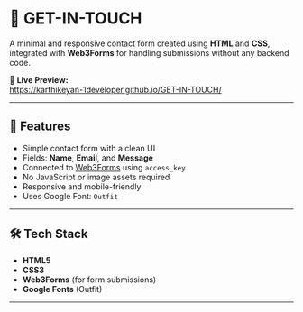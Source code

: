 # 💬 GET-IN-TOUCH

A minimal and responsive contact form created using **HTML** and **CSS**, integrated with **Web3Forms** for handling submissions without any backend code.

🔗 **Live Preview:**  
https://karthikeyan-1developer.github.io/GET-IN-TOUCH/

---

## 🚀 Features

- Simple contact form with a clean UI
- Fields: **Name**, **Email**, and **Message**
- Connected to [Web3Forms](https://web3forms.com/) using `access_key`
- No JavaScript or image assets required
- Responsive and mobile-friendly
- Uses Google Font: `Outfit`

---

## 🛠️ Tech Stack

- **HTML5**
- **CSS3**
- **Web3Forms** (for form submissions)
- **Google Fonts** (Outfit)

---


